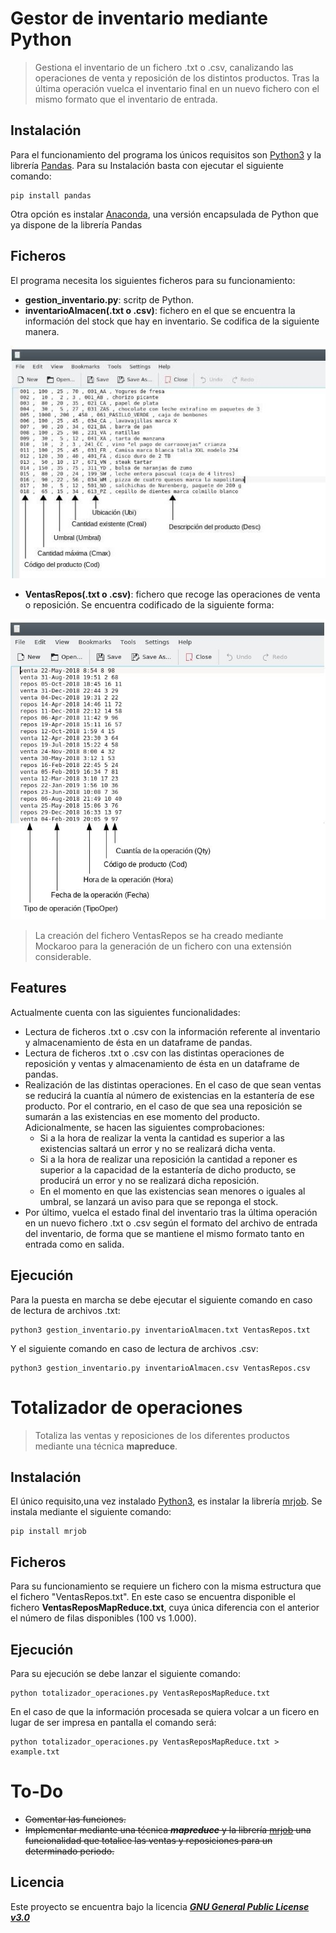 # Gestor de inventario mediante Python
> Gestiona el inventario de un fichero .txt o .csv, canalizando las operaciones de venta y reposición de los distintos productos. Tras la última operación vuelca el inventario final en un nuevo fichero con el mismo formato que el inventario de entrada.

## Instalación

Para el funcionamiento del programa los únicos requisitos son [Python3](https://www.python.org/) y la librería [Pandas](https://pandas.pydata.org/index.html). Para su Instalación basta con ejecutar el siguiente comando:


```shell
pip install pandas
```

Otra opción es instalar [Anaconda](https://www.anaconda.com/), una versión encapsulada de Python que ya dispone de la librería Pandas

## Ficheros

El programa necesita los siguientes ficheros para su funcionamiento:

- **gestion_inventario.py**: scritp de Python.
- **inventarioAlmacen(.txt o .csv)**: fichero en el que se encuentra la información del stock que hay en inventario. Se codifica de la siguiente manera.

![Codificación archivo inventario](https://github.com/NotMyBusiness/GestionInventarioPython/blob/master/media/inventario.jpg)

- **VentasRepos(.txt o .csv)**: fichero que recoge las operaciones de venta o reposición. Se encuentra codificado de la siguiente forma:

![Codificación archivo operaciones](https://github.com/NotMyBusiness/GestionInventarioPython/blob/master/media/ventasrepos.jpg)

> La creación del fichero VentasRepos se ha creado mediante Mockaroo para la generación de un fichero con una extensión considerable.

## Features

Actualmente cuenta con las siguientes funcionalidades:

* Lectura de ficheros .txt o .csv con la información referente al inventario y almacenamiento de ésta en un dataframe de pandas.
* Lectura de ficheros .txt o .csv con las distintas operaciones de reposición y ventas y almacenamiento de ésta en un dataframe de pandas.
* Realización de las distintas operaciones. En el caso de que sean ventas se reducirá la cuantía al número de existencias en la estantería de ese producto. Por el contrario, en el caso de que sea una reposición se sumarán a las existencias en ese momento del producto. Adicionalmente, se hacen las siguientes comprobaciones:
    - Si a la hora de realizar la venta la cantidad es superior a las existencias saltará un error y no se realizará dicha venta.
    - Si a la hora de realizar una reposición la cantidad a reponer es superior a la capacidad de la estantería de dicho producto, se producirá un error y no se realizará dicha reposición.
    - En el momento en que las existencias sean menores o iguales al umbral, se lanzará un aviso para que se reponga el stock.
* Por último, vuelca el estado final del inventario tras la última operación en un nuevo fichero .txt o .csv según el formato del archivo de entrada del inventario, de forma que se mantiene el mismo formato tanto en entrada como en salida.

## Ejecución

Para la puesta en marcha se debe ejecutar el siguiente comando en caso de lectura de archivos .txt:

```shell
python3 gestion_inventario.py inventarioAlmacen.txt VentasRepos.txt
```
Y el siguiente comando en caso de lectura de archivos .csv:

```shell
python3 gestion_inventario.py inventarioAlmacen.csv VentasRepos.csv
```

# Totalizador de operaciones
> Totaliza las ventas y reposiciones de los diferentes productos mediante una técnica __mapreduce__.

## Instalación

El único requisito,una vez instalado [Python3](https://www.python.org/), es instalar la librería [mrjob](https://pythonhosted.org/mrjob/). Se instala mediante el siguiente comando:


```shell
pip install mrjob
```

## Ficheros

Para su funcionamiento se requiere un fichero con la misma estructura que el fichero "VentasRepos.txt". En este caso se encuentra disponible el fichero **VentasReposMapReduce.txt**, cuya única diferencia con el anterior el número de filas disponibles (100 vs 1.000).

## Ejecución

Para su ejecución se debe lanzar el siguiente comando:

```shell
python totalizador_operaciones.py VentasReposMapReduce.txt
```
En el caso de que la información procesada se quiera volcar a un ficero en lugar de ser impresa en pantalla el comando será:

```shell
python totalizador_operaciones.py VentasReposMapReduce.txt > example.txt
```

# To-Do

- ~~Comentar las funciones.~~
- ~~Implementar mediante una técnica **_mapreduce_** y la librería [mrjob](https://pythonhosted.org/mrjob/) una funcionalidad que totalice las ventas y reposiciones para un determinado periodo.~~


## Licencia

Este proyecto se encuentra bajo la licencia [**_GNU General Public License v3.0_**](https://github.com/NotMyBusiness/GestionInventarioPython/blob/master/LICENSE)
